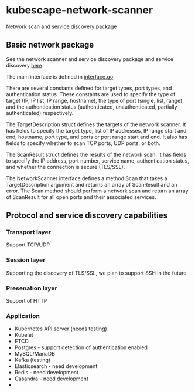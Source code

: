 # kubescape-network-scanner
Network scan and service discovery package

## Basic network package

See the network scanner and service discovery package and service discovery [here](internal/pkg/network-scanner/).

The main interface is defined in [interface.go](internal/pkg/network-scanner/interface.go)

There are several constants defined for target types, port types, and authentication status. These constants are used to specify the type of target (IP, IP list, IP range, hostname), the type of port (single, list, range), and the authentication status (authenticated, unauthenticated, partially authenticated) respectively.

The TargetDescription struct defines the targets of the network scanner. It has fields to specify the target type, list of IP addresses, IP range start and end, hostname, port type, and ports or port range start and end. It also has fields to specify whether to scan TCP ports, UDP ports, or both.

The ScanResult struct defines the results of the network scan. It has fields to specify the IP address, port number, service name, authentication status, and whether the connection is secure (TLS/SSL).

The NetworkScanner interface defines a method Scan that takes a TargetDescription argument and returns an array of ScanResult and an error. The Scan method should perform a network scan and return an array of ScanResult for all open ports and their associated services.


## Protocol and service discovery capabilities

### Transport layer

Support TCP/UDP

### Session layer

Supporting the discovery of TLS/SSL, we plan to support SSH in the future

### Presenation layer

Support of HTTP

### Application

* Kubernetes API server (needs testing)
* Kubelet 
* ETCD
* Postgres - support detection of authentication enabled
* MySQL/MariaDB
* Kafka (testing)
* Elasticsearch - need development
* Redis - need development
* Casandra - need development
* 
